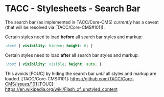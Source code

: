 # TACC - Stylesheets - Search Bar

The search bar (as implemented in TACC/Core-CMS) _currently_ has a caveat (that will be resolved via [TACC/Core-CMS#101]).

Certain styles need to load **before** all search bar styles and markup:

```css
:host { visibility: hidden; height: 0; }
```

Certain styles need to load **after** all search bar styles and markup:

```css
:host { visibility: visible; height: auto; }
```

This avoids [FOUC] by hiding the search bar _until_ all styles and markup are loaded.
[TACC/Core-CMS#101]: https://github.com/TACC/Core-CMS/issues/101
[FOUC]: https://en.wikipedia.org/wiki/Flash_of_unstyled_content
